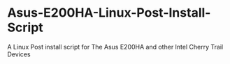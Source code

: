 # Asus-E200HA-Linux-Post-Install-Script
A Linux Post install script for The Asus E200HA and other Intel Cherry Trail Devices
